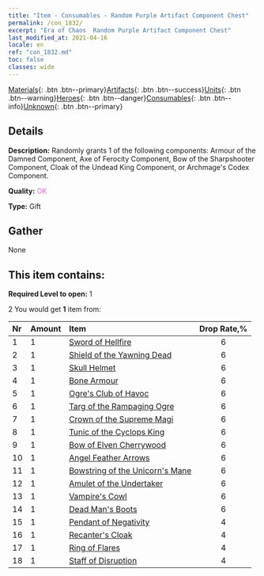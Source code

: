 ```yaml
---
title: "Item - Consumables - Random Purple Artifact Component Chest"
permalink: /con_1832/
excerpt: "Era of Chaos  Random Purple Artifact Component Chest"
last_modified_at: 2021-04-16
locale: en
ref: "con_1832.md"
toc: false
classes: wide
---
```

 [Materials](/Items/){: .btn .btn--primary}[Artifacts](/Items/Artifacts/){: .btn .btn--success}[Units](/Items/Units/){: .btn .btn--warning}[Heroes](/Items/Heroes/){: .btn .btn--danger}[Consumables](/Items/Consumables/){: .btn .btn--info}[Unknown](/Items/Unknown/){: .btn .btn--primary}

## Details
 **Description:** Randomly grants 1 of the following components: Armour of the Damned Component, Axe of Ferocity Component, Bow of the Sharpshooter Component, Cloak of the Undead King Component, or Archmage's Codex Component.

 **Quality:** <span style="color: #DA70D6">OK</span>

 **Type:** Gift

## Gather

  None

## This item contains:

 **Required Level to open:** 1

 2 You would get **1** item  from:

  | Nr | Amount |     Item    | Drop Rate,% |
  |:---|:-------|:------------|:---------:|
  | 1 | 1 | [Sword of Hellfire](/Items/art_121/) | 6 | 
  | 2 | 1 | [Shield of the Yawning Dead](/Items/art_122/) | 6 | 
  | 3 | 1 | [Skull Helmet](/Items/art_123/) | 6 | 
  | 4 | 1 | [Bone Armour](/Items/art_124/) | 6 | 
  | 5 | 1 | [Ogre's Club of Havoc](/Items/art_125/) | 6 | 
  | 6 | 1 | [Targ of the Rampaging Ogre](/Items/art_126/) | 6 | 
  | 7 | 1 | [Crown of the Supreme Magi](/Items/art_127/) | 6 | 
  | 8 | 1 | [Tunic of the Cyclops King](/Items/art_128/) | 6 | 
  | 9 | 1 | [Bow of Elven Cherrywood](/Items/art_103/) | 6 | 
  | 10 | 1 | [Angel Feather Arrows](/Items/art_104/) | 6 | 
  | 11 | 1 | [Bowstring of the Unicorn's Mane](/Items/art_105/) | 6 | 
  | 12 | 1 | [Amulet of the Undertaker](/Items/art_129/) | 6 | 
  | 13 | 1 | [Vampire's Cowl](/Items/art_130/) | 6 | 
  | 14 | 1 | [Dead Man's Boots](/Items/art_131/) | 6 | 
  | 15 | 1 | [Pendant of Negativity](/Items/art_136/) | 4 | 
  | 16 | 1 | [Recanter's Cloak](/Items/art_137/) | 4 | 
  | 17 | 1 | [Ring of Flares](/Items/art_138/) | 4 | 
  | 18 | 1 | [Staff of Disruption](/Items/art_139/) | 4 | 
